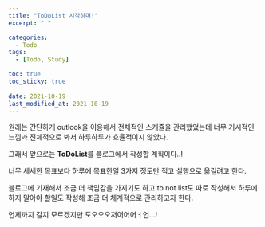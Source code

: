 ```yaml
---
title: "ToDoList 시작하며!"
excerpt: " "

categories:
  - Todo
tags:
  - [Todo, Study]

toc: true
toc_sticky: true
 
date: 2021-10-19
last_modified_at: 2021-10-19
---
```


원래는 간단하게 outlook을 이용해서 전체적인 스케쥴을 관리했었는데 너무 거시적인 느낌과 전체적으로 봐서 하루하루가 효율적이지 않았다. 

그래서 앞으로는 **ToDoList**를 블로그에서 작성할 계획이다..!   

너무 세세한 목표보다 하루에 목표한일 3가지 정도만 적고 실행으로 옮길려고 한다.  

블로그에 기재해서 조금 더 책임감을 가지기도 하고 to not list도 따로 작성해서 하루에 하지 말아야 할일도 작성해 조금 더 체계적으로 관리하고자 한다.  

언제까지 갈지 모르겠지만 도오오오저어어어ㅓ언...!  
